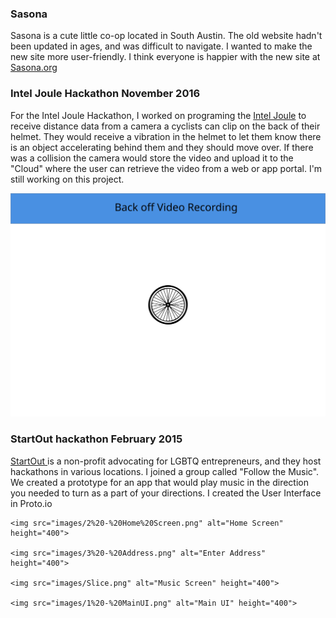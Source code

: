 ### Sasona
Sasona is a cute little co-op located in South Austin. The old website hadn't been updated in ages, and was difficult to navigate. I wanted to make the new site more user-friendly. I think everyone is happier with the new site at <a href="https://sasona.org" target="_blank">Sasona.org</a>


### Intel Joule Hackathon November 2016
 For the Intel Joule Hackathon, I worked on programing the <a href="https://software.intel.com/en-us/iot/hardware/joule" target="_blank">Intel Joule</a>  to receive distance data from a camera a cyclists can clip on the back of their helmet. They would receive a vibration in the helmet to let them know there is an object accelerating behind them and they should move over. If there was a collision the camera would store the video and upload it to the "Cloud" where the user can retrieve the video from a web or app portal. I'm still working on this project.
    
<img src="images/BackOff_desktop.svg">

### StartOut hackathon February 2015
<a href="https://startout.org" target="_blank">StartOut </a> is a non-profit advocating for LGBTQ entrepreneurs, and they host hackathons in various locations. I joined a group called "Follow the Music". We created a prototype for an app that would play music in the direction you needed to turn as a part of your directions. I created the User Interface in Proto.io

    <img src="images/2%20-%20Home%20Screen.png" alt="Home Screen" height="400">

    <img src="images/3%20-%20Address.png" alt="Enter Address" height="400">

    <img src="images/Slice.png" alt="Music Screen" height="400">
 
    <img src="images/1%20-%20MainUI.png" alt="Main UI" height="400">
